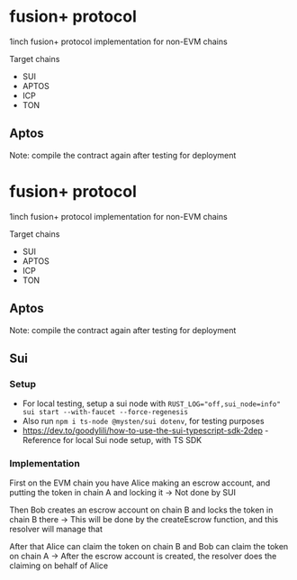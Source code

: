 # fusion+ protocol

1inch fusion+ protocol implementation for non-EVM chains

Target chains

- SUI
- APTOS
- ICP
- TON

## Aptos

Note: compile the contract again after testing for deployment


# fusion+ protocol

1inch fusion+ protocol implementation for non-EVM chains

Target chains

- SUI
- APTOS
- ICP
- TON

## Aptos

Note: compile the contract again after testing for deployment


## Sui

### Setup

- For local testing, setup a sui node with `RUST_LOG="off,sui_node=info" sui start --with-faucet --force-regenesis`
- Also run `npm i ts-node @mysten/sui dotenv`, for testing purposes
- https://dev.to/goodylili/how-to-use-the-sui-typescript-sdk-2dep - Reference for local Sui node setup, with TS SDK

### Implementation
First on the EVM chain you have Alice making an escrow account, and putting the token in chain A and locking it
-> Not done by SUI 

Then Bob creates an escrow account on chain B and locks the token in chain B there
-> This will be done by the createEscrow function, and this resolver will manage that

After that Alice can claim the token on chain B and Bob can claim the token on chain A
-> After the escrow account is created, the resolver does the claiming on behalf of Alice